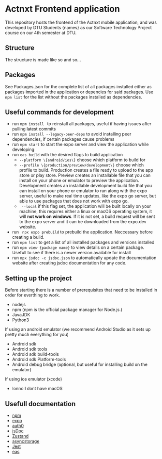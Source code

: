 # Actnxt Frontend application
This repository hosts the frontend of the Actnxt mobile application, and was developed by DTU Students \{names\} as our Software Technology Project course on our 4th semester at DTU.
## Structure
The structure is made like so and so...
## Packages
See Packages.json for the complete list of all packages installed either as packages imported in the application or depencies for said packages.
Use ```npm list``` for the list without the packages installed as dependencies.
## Useful commands for development
- run ```npm install ``` to reinstall all packages, useful if having issues after pulling latest commits
- run ```npm install --legacy-peer-deps``` to avoid installing peer dependencies, if certain packages cause problems
- run ```npm start``` to start the expo server and view the application while developing
- run ```eas build``` with the desired flags to build application
  - ```--platform \{android/ios\}``` choose which platform to build for
  - ```--profile \{production/preview/development\}``` choose which profile to build. Production creates a file ready to upload to the app store or play store. Preview creates an installable file that you can install on your phone or emulator to preview the application. Development creates an installable development build file that you can install on your phone or emulator to run along with the expo server, useful to make real time updates, like the expo go server, but able to use packages that does not work with expo go.
  - ``` --local``` if this flag set, the application will be built locally on your machine, this requires either a linux or macOS operating system, it will **not work on windows**. If it is not set, a build request will be sent to the expo server and it can be downloaded from the expo.dev website.
- run ``` npx expo prebuild``` to prebuild the application. Neccessary before creating a build.
- run ```npm list``` to get a list of all installed packages and versions installed
- run ```npm view {package name}``` to view details on a certain package. Usefull to see if there is a newer version available for install
- run ```npx jsdoc -c jsdoc.json``` to automatically update the documentation website after creating jsdoc documentation for any code.

## Setting up the project
Before starting there is a number of prerequisites that need to be installed in order for everthing to work.
- nodejs
- npm (npm is the official package manager for Node.js.)
- JavaJDK 
- Python3
  
If using an android emulator (we recommend Android Studio as it sets up pretty much everything for you)
- Android sdk
- Android sdk tools
- Android sdk build-tools
- Android sdk Platform-tools
- Android debug bridge (optional, but useful for installing build on the emulator)
  
If using ios emulator (xcode)
- Ionno I dont have macOS

## Usefull documentation
- [npm](https://docs.npmjs.com/)
- [expo](https://docs.expo.dev/)
- [auth0](<auth0.com/docs#:~:text=Learn about Auth0>)
- [jsDoc](https://jsdoc.app/)
- [Zustand](https://zustand.docs.pmnd.rs/getting-started/introduction)
- [asyncstorage](https://reactnative.dev/docs/asyncstorage)
- [Jest](https://jestjs.io/docs/getting-started)
- [eas](https://docs.expo.dev/eas/)
